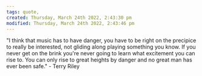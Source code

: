 ```yaml
---
tags: quote, 
created: Thursday, March 24th 2022, 2:43:30 pm
modified: Thursday, March 24th 2022, 2:43:46 pm
---
```


"I think that music has to have danger, you have to be right on the precipice to really be interested, not gliding along playing something you know. If you never get on the brink you're never going to learn what excitement you can rise to. You can only rise to great heights by danger and no great man has ever been safe." - Terry Riley